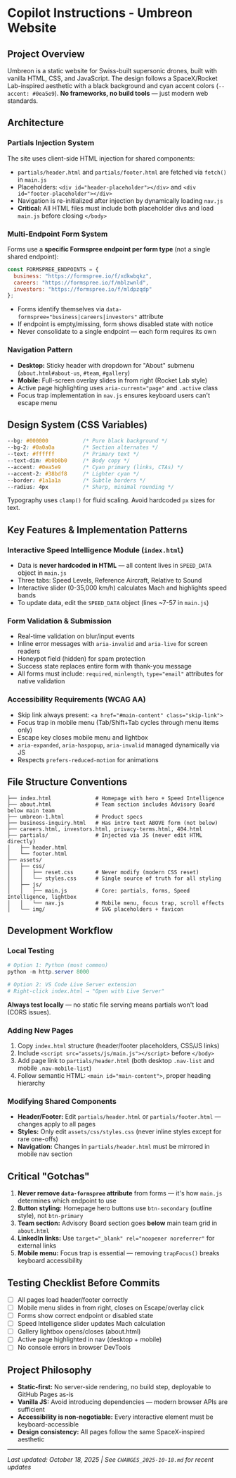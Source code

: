 # Copilot Instructions - Umbreon Website

## Project Overview
Umbreon is a static website for Swiss-built supersonic drones, built with vanilla HTML, CSS, and JavaScript. The design follows a SpaceX/Rocket Lab-inspired aesthetic with a black background and cyan accent colors (`--accent: #0ea5e9`). **No frameworks, no build tools** — just modern web standards.

## Architecture

### Partials Injection System
The site uses client-side HTML injection for shared components:
- `partials/header.html` and `partials/footer.html` are fetched via `fetch()` in `main.js`
- Placeholders: `<div id="header-placeholder"></div>` and `<div id="footer-placeholder"></div>`
- Navigation is re-initialized after injection by dynamically loading `nav.js`
- **Critical:** All HTML files must include both placeholder divs and load `main.js` before closing `</body>`

### Multi-Endpoint Form System
Forms use a **specific Formspree endpoint per form type** (not a single shared endpoint):
```javascript
const FORMSPREE_ENDPOINTS = {
  business: "https://formspree.io/f/xdkwbqkz",
  careers: "https://formspree.io/f/mblzwnld",
  investors: "https://formspree.io/f/mldpzqdp"
};
```
- Forms identify themselves via `data-formspree="business|careers|investors"` attribute
- If endpoint is empty/missing, form shows disabled state with notice
- Never consolidate to a single endpoint — each form requires its own

### Navigation Pattern
- **Desktop:** Sticky header with dropdown for "About" submenu (`about.html#about-us`, `#team`, `#gallery`)
- **Mobile:** Full-screen overlay slides in from right (Rocket Lab style)
- Active page highlighting uses `aria-current="page"` and `.active` class
- Focus trap implementation in `nav.js` ensures keyboard users can't escape menu

## Design System (CSS Variables)

```css
--bg: #000000           /* Pure black background */
--bg-2: #0a0a0a         /* Section alternates */
--text: #ffffff         /* Primary text */
--text-dim: #b0b0b0     /* Body copy */
--accent: #0ea5e9       /* Cyan primary (links, CTAs) */
--accent-2: #38bdf8     /* Lighter cyan */
--border: #1a1a1a       /* Subtle borders */
--radius: 4px           /* Sharp, minimal rounding */
```

Typography uses `clamp()` for fluid scaling. Avoid hardcoded `px` sizes for text.

## Key Features & Implementation Patterns

### Interactive Speed Intelligence Module (`index.html`)
- Data is **never hardcoded in HTML** — all content lives in `SPEED_DATA` object in `main.js`
- Three tabs: Speed Levels, Reference Aircraft, Relative to Sound
- Interactive slider (0-35,000 km/h) calculates Mach and highlights speed bands
- To update data, edit the `SPEED_DATA` object (lines ~7-57 in `main.js`)

### Form Validation & Submission
- Real-time validation on blur/input events
- Inline error messages with `aria-invalid` and `aria-live` for screen readers
- Honeypot field (hidden) for spam protection
- Success state replaces entire form with thank-you message
- All forms must include: `required`, `minlength`, `type="email"` attributes for native validation

### Accessibility Requirements (WCAG AA)
- Skip link always present: `<a href="#main-content" class="skip-link">`
- Focus trap in mobile menu (Tab/Shift+Tab cycles through menu items only)
- Escape key closes mobile menu and lightbox
- `aria-expanded`, `aria-haspopup`, `aria-invalid` managed dynamically via JS
- Respects `prefers-reduced-motion` for animations

## File Structure Conventions

```
├── index.html              # Homepage with hero + Speed Intelligence
├── about.html              # Team section includes Advisory Board below main team
├── umbreon-1.html          # Product specs
├── business-inquiry.html   # Has intro text ABOVE form (not below)
├── careers.html, investors.html, privacy-terms.html, 404.html
├── partials/               # Injected via JS (never edit HTML directly)
│   ├── header.html
│   └── footer.html
├── assets/
│   ├── css/
│   │   ├── reset.css       # Never modify (modern CSS reset)
│   │   └── styles.css      # Single source of truth for all styling
│   ├── js/
│   │   ├── main.js         # Core: partials, forms, Speed Intelligence, lightbox
│   │   └── nav.js          # Mobile menu, focus trap, scroll effects
│   └── img/                # SVG placeholders + favicon
```

## Development Workflow

### Local Testing
```powershell
# Option 1: Python (most common)
python -m http.server 8000

# Option 2: VS Code Live Server extension
# Right-click index.html → "Open with Live Server"
```

**Always test locally** — no static file serving means partials won't load (CORS issues).

### Adding New Pages
1. Copy `index.html` structure (header/footer placeholders, CSS/JS links)
2. Include `<script src="assets/js/main.js"></script>` before `</body>`
3. Add page link to `partials/header.html` (both desktop `.nav-list` and mobile `.nav-mobile-list`)
4. Follow semantic HTML: `<main id="main-content">`, proper heading hierarchy

### Modifying Shared Components
- **Header/Footer:** Edit `partials/header.html` or `partials/footer.html` — changes apply to all pages
- **Styles:** Only edit `assets/css/styles.css` (never inline styles except for rare one-offs)
- **Navigation:** Changes in `partials/header.html` must be mirrored in mobile nav section

## Critical "Gotchas"

1. **Never remove `data-formspree` attribute** from forms — it's how `main.js` determines which endpoint to use
2. **Button styling:** Homepage hero buttons use `btn-secondary` (outline style), not `btn-primary`
3. **Team section:** Advisory Board section goes **below** main team grid in `about.html`
4. **LinkedIn links:** Use `target="_blank" rel="noopener noreferrer"` for external links
5. **Mobile menu:** Focus trap is essential — removing `trapFocus()` breaks keyboard accessibility

## Testing Checklist Before Commits
- [ ] All pages load header/footer correctly
- [ ] Mobile menu slides in from right, closes on Escape/overlay click
- [ ] Forms show correct endpoint or disabled state
- [ ] Speed Intelligence slider updates Mach calculation
- [ ] Gallery lightbox opens/closes (about.html)
- [ ] Active page highlighted in nav (desktop + mobile)
- [ ] No console errors in browser DevTools

## Project Philosophy
- **Static-first:** No server-side rendering, no build step, deployable to GitHub Pages as-is
- **Vanilla JS:** Avoid introducing dependencies — modern browser APIs are sufficient
- **Accessibility is non-negotiable:** Every interactive element must be keyboard-accessible
- **Design consistency:** All pages follow the same SpaceX-inspired aesthetic

---

*Last updated: October 18, 2025 | See `CHANGES_2025-10-18.md` for recent updates*

